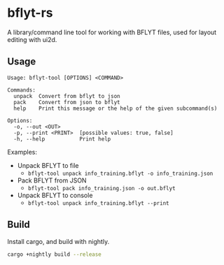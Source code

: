 # bflyt-rs

A library/command line tool for working with BFLYT files, used for layout editing with ui2d.

## Usage
```
Usage: bflyt-tool [OPTIONS] <COMMAND>

Commands:
  unpack  Convert from bflyt to json
  pack    Convert from json to bflyt
  help    Print this message or the help of the given subcommand(s)

Options:
  -o, --out <OUT>      
  -p, --print <PRINT>  [possible values: true, false]
  -h, --help           Print help
```

Examples:
- Unpack BFLYT to file 
  - `bflyt-tool unpack info_training.bflyt -o info_training.json`
- Pack BFLYT from JSON
  - `bflyt-tool pack info_training.json -o out.bflyt`
- Unpack BFLYT to console 
  - `bflyt-tool unpack info_training.bflyt --print`

## Build
Install cargo, and build with nightly.
```bash
cargo +nightly build --release
```
